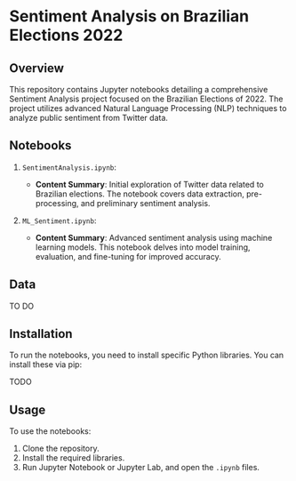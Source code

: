 # Sentiment Analysis on Brazilian Elections 2022

## Overview

This repository contains Jupyter notebooks detailing a comprehensive Sentiment Analysis project focused on the Brazilian Elections of 2022. The project utilizes advanced Natural Language Processing (NLP) techniques to analyze public sentiment from Twitter data.

## Notebooks

1. `SentimentAnalysis.ipynb`: 
   - **Content Summary**: Initial exploration of Twitter data related to Brazilian elections. The notebook covers data extraction, pre-processing, and preliminary sentiment analysis.

2. `ML_Sentiment.ipynb`: 
   - **Content Summary**: Advanced sentiment analysis using machine learning models. This notebook delves into model training, evaluation, and fine-tuning for improved accuracy.

## Data

TO DO

## Installation

To run the notebooks, you need to install specific Python libraries. You can install these via pip:

TODO

## Usage

To use the notebooks:

1. Clone the repository.
2. Install the required libraries.
3. Run Jupyter Notebook or Jupyter Lab, and open the `.ipynb` files.
